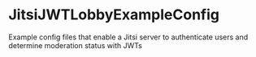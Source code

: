 # JitsiJWTLobbyExampleConfig
Example config files that enable a Jitsi server to authenticate users and determine moderation status with JWTs
